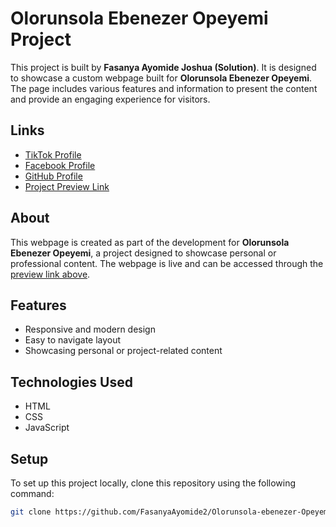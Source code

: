 # Olorunsola Ebenezer Opeyemi Project

This project is built by **Fasanya Ayomide Joshua (Solution)**. It is designed to showcase a custom webpage built for **Olorunsola Ebenezer Opeyemi**. The page includes various features and information to present the content and provide an engaging experience for visitors.

## Links

- [TikTok Profile](https://www.tiktok.com/@nobody.nobody_01)
- [Facebook Profile](https://www.facebook.com/FasanyaAyomide2020)
- [GitHub Profile](https://github.com/FasanyaAyomide2)
- [Project Preview Link](https://fasanyaayomide2.github.io/Olorunsola-ebenezer-Opeyemi/)

## About

This webpage is created as part of the development for **Olorunsola Ebenezer Opeyemi**, a project designed to showcase personal or professional content. The webpage is live and can be accessed through the [preview link above](https://fasanyaayomide2.github.io/Olorunsola-ebenezer-Opeyemi/).

## Features

- Responsive and modern design
- Easy to navigate layout
- Showcasing personal or project-related content

## Technologies Used

- HTML
- CSS
- JavaScript

## Setup

To set up this project locally, clone this repository using the following command:

```bash
git clone https://github.com/FasanyaAyomide2/Olorunsola-ebenezer-Opeyemi.git
